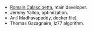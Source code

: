 * [Romain Calascibetta](http://din.osau.re/), main developer.
* Jeremy Yallop, optimization.
* Anil Madhavapeddy, docker file).
* Thomas Gazagnaire, lz77 algorithm.
